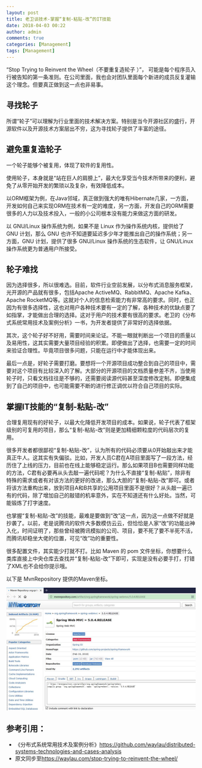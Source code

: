 ```yaml
---
layout: post
title: 老卫谈技术-掌握“复制-粘贴-改”的IT技能
date: 2018-04-03 00:22
author: admin
comments: true
categories: [Management]
tags: [Management]
---
```




“Stop Trying to Reinvent the Wheel（不要重复造轮子 ）”， 可能是每个程序员入行被告知的第一条准则。在公司里面，我也会对团队里面每个新进的成员反复灌输这个理念。但要真正做到这一点也非易事。


## 寻找轮子

所谓“轮子”可以理解为行业里面的技术解决方案。特别是当今开源社区的盛行，开源软件以及开源技术方案层出不穷，这为寻找轮子提供了丰富的途径。

## 避免重复造轮子

一个轮子能够个被复用，体现了软件的复用性。

使用轮子，本身就是“站在巨人的肩膀上”，最大化享受当今技术所带来的便利，避免了从零开始开发的繁琐以及复杂，有效降低成本。

以ORM框架为例，在Java邻域，真正做到强大的唯有Hibernate几家，一方面，开发如何自己来实现ORM在技术有一定的难度，另一方面，开发自己的ORM需要很多的人力以及技术投入，一般的小公司根本没有能力来做这方面的研发。

以 GNU/Linux 操作系统为例，如果不是 Linux 作为操作系统内核，提供给了 GNU 计划，那么 GNU 也许不知道要延迟多少年才能推出自己的操作系统；另一方面，GNU 计划，提供了很多 GNU/Linux 操作系统的生态软件，让 GNU/Linux 操作系统更为普通用户所接受。



## 轮子难找

因为选择很多，所以很难选。目前，软件行业空前发展，以分布式消息服务框架，光开源的产品就有很多，包括Apache ActiveMQ、RabbitMQ、Apache Kafka、Apache RocketMQ等。这就对个人的信息检索能力有非常高的要求。同时，也正因为有很多选择性，这也对用户各种技术要有一定的了解，各种技术的优缺点要了如指掌，才能做出合理的选择。这对于用户的技术要有很高的要求。老卫的《分布式系统常用技术及案例分析》一书，为开发者提供了非常好的选择依据。

其次，这个轮子好不好用，需要时间来论证。不能一眼就判断出一个项目的质量以及易用性，这其实需要大量项目经验的积累。即便做出了选择，也需要一定的时间来验证合理性。毕竟项目很多问题，只能在运行中才能体现出来。

最后一点是，好轮子需要打磨。要想将一个开源项目成功整合到自己的项目中，需要对这个项目有比较深入的了解。大部分的开源项目的文档质量参差不齐，当使用轮子时，只看文档往往是不够的，还需要阅读源代码甚至深度修改定制。即便集成到了自己的项目中，也可能需要不断的进行修正调优以符合自己项目的实际。

## 掌握IT技能的“复制-粘贴-改”

合理复用现有的好轮子，以最大化降低开发项目的成本。如果说，轮子代表了框架级别的可复用的项目，那么“复制-粘贴-改”则是更加精细颗粒度的代码层次的复用。

很多开发者都很鄙视“复制-粘贴-改”，认为所有的代码必须要从0开始敲出来才能真正牛人。这其实有失偏驳。比如，开发人员C君在A项目里面写了一段方法，经历住了上线的压力，目前也在线上能够稳定运行。那么如果项目B也需要同样功能的方法，C君有必要再从头去敲一遍代码呢？为什么不直接“复制-粘贴”，除非有特殊的需求或者有对该方法的更好的改进，那么大胆的“复制-粘贴-改”即可。或者将该方法重构出来，放到项目A和B共享的公用项目里面不是很好？从头敲一遍已有的代码，除了增加自己的敲错的机率意外，实在不知道还有什么好处。当然，可能锻炼了打字速度。

也掌握“复制-粘贴-改”的技能，最难是要做到“改”这一点，因为这一点做不好就是抄袭了。以前，老是说腾讯的软件大多数模仿云云，但恰恰是人家“改”的功能出神入化，时间证明了，那些曾经被腾讯模拟的公司、项目，要不死了要不半死不活，而腾讯却稳坐大佬的位置，可见“改”功的重要性。


很多配置文件，其实能少打就不打。比如 Maven 的 pom 文件坐标，你想要什么类库直接上中央仓库去查找并“复制-粘贴-改”下即可，实现是没有必要手打，打错了XML也不会给你提示哦。

以下是 MvnRepository 提供的Maven坐标。

![以下是 MvnRepository 提供的Maven坐标](../images/post/20180403-mvn.jpg)



## 参考引用：

* 《分布式系统常用技术及案例分析》<https://github.com/waylau/distributed-systems-technologies-and-cases-analysis>
* 原文同步至<https://waylau.com/stop-trying-to-reinvent-the-wheel/>